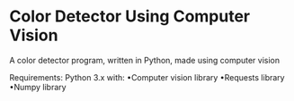 # Color Detector Using Computer Vision
A color detector program, written in Python, made using computer vision

Requirements:
Python 3.x with:
•Computer vision library
•Requests library
•Numpy library
